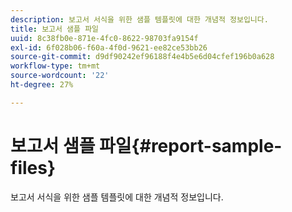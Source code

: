 ```yaml
---
description: 보고서 서식을 위한 샘플 템플릿에 대한 개념적 정보입니다.
title: 보고서 샘플 파일
uuid: 8c38fb0e-871e-4fc0-8622-98703fa9154f
exl-id: 6f028b06-f60a-4f0d-9621-ee82ce53bb26
source-git-commit: d9df90242ef96188f4e4b5e6d04cfef196b0a628
workflow-type: tm+mt
source-wordcount: '22'
ht-degree: 27%

---
```


# 보고서 샘플 파일{#report-sample-files}

보고서 서식을 위한 샘플 템플릿에 대한 개념적 정보입니다.
